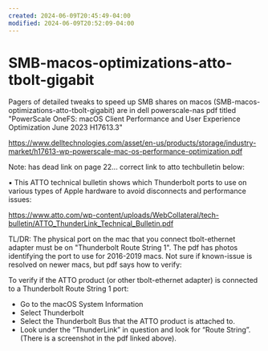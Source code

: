 ```yaml
---
created: 2024-06-09T20:45:49-04:00
modified: 2024-06-09T20:52:09-04:00
---
```


# SMB-macos-optimizations-atto-tbolt-gigabit

Pagers of detailed tweaks to speed up SMB shares on macos (SMB-macos-optimizations-atto-tbolt-gigabit) are in dell powerscale-nas pdf titled "PowerScale OneFS: macOS Client Performance and User Experience Optimization June 2023 H17613.3"

https://www.delltechnologies.com/asset/en-us/products/storage/industry-market/h17613-wp-powerscale-mac-os-performance-optimization.pdf

Note: has dead link on page 22... correct link to atto techbulletin below:

▪ This ATTO technical bulletin shows which Thunderbolt ports to use on various types of Apple hardware to avoid disconnects and performance issues:

https://www.atto.com/wp-content/uploads/WebCollateral/tech-bulletin/ATTO_ThunderLink_Technical_Bulletin.pdf

TL/DR: The physical port on the mac that you connect tbolt-ethernet adapter must be on "Thunderbolt Route String 1". The pdf has photos identifying the port to use for 2016-2019 macs. Not sure if known-issue is resolved on newer macs, but pdf says how to verify:

To verify if the ATTO product (or other tbolt-ethernet adapter) is connected to a Thunderbolt Route String 1 port:
  * Go to the macOS System Information
  * Select Thunderbolt
  * Select the Thunderbolt Bus that the ATTO product is attached to.
  * Look under the “ThunderLink” in question and look for “Route String”. (There is a screenshot in the pdf linked above).
